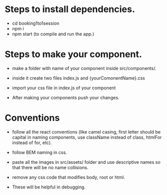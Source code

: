 # Steps to install dependencies.

- cd booking1to1session
- npm i
- npm start (to compile and run the app.)

# Steps to make your component.

- make a folder with name of your component inside src/components/.

- inside it create two files index.js and {yourComonentName}.css

- import your css file in index.js of your component

- After making your components push your changes.

# Conventions

- follow all the react conventions (like camel casing, first letter should be capital in naming components, use className instead of class, htmlFor instead of for, etc).

- follow BEM naming in css.

- paste all the images in src/assets/ folder and use descriptive names so that there will be no name collisions.

- remove any css code that modifies body, root or html.

- These will be helpful in debugging.
